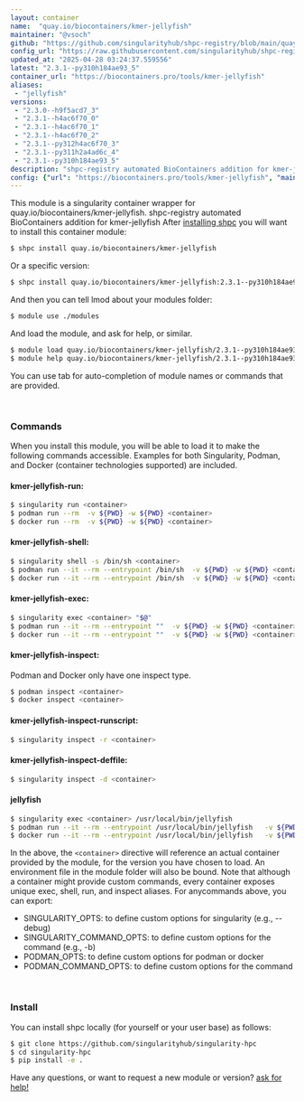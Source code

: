 ```yaml
---
layout: container
name:  "quay.io/biocontainers/kmer-jellyfish"
maintainer: "@vsoch"
github: "https://github.com/singularityhub/shpc-registry/blob/main/quay.io/biocontainers/kmer-jellyfish/container.yaml"
config_url: "https://raw.githubusercontent.com/singularityhub/shpc-registry/main/quay.io/biocontainers/kmer-jellyfish/container.yaml"
updated_at: "2025-04-28 03:24:37.559556"
latest: "2.3.1--py310h184ae93_5"
container_url: "https://biocontainers.pro/tools/kmer-jellyfish"
aliases:
 - "jellyfish"
versions:
 - "2.3.0--h9f5acd7_3"
 - "2.3.1--h4ac6f70_0"
 - "2.3.1--h4ac6f70_1"
 - "2.3.1--h4ac6f70_2"
 - "2.3.1--py312h4ac6f70_3"
 - "2.3.1--py311h2a4ad6c_4"
 - "2.3.1--py310h184ae93_5"
description: "shpc-registry automated BioContainers addition for kmer-jellyfish"
config: {"url": "https://biocontainers.pro/tools/kmer-jellyfish", "maintainer": "@vsoch", "description": "shpc-registry automated BioContainers addition for kmer-jellyfish", "latest": {"2.3.1--py310h184ae93_5": "sha256:340840b840cd82bd6257bcdbc8c59cac73d53a86d25f68258f48b585112be270"}, "tags": {"2.3.0--h9f5acd7_3": "sha256:8b656996004664483c1960d2202a2badf6b567687733e76fd32fb9c8389c7480", "2.3.1--h4ac6f70_0": "sha256:b5576aff0699c58265800f3a79d727321621c9edca42e4dd9d9095ca4a6924de", "2.3.1--h4ac6f70_1": "sha256:c65a63489d4b22d1bcbaaa8e128f9cc514816a51263083201bacba9cfd3b98a6", "2.3.1--h4ac6f70_2": "sha256:4604b1236f5195ab77bf53ad8287cbb1c49d4e1c777c6887e363c983a64991a9", "2.3.1--py312h4ac6f70_3": "sha256:aa42a2cb0d4f08a39fcf51a0504e505fbdb9772446af747bd99280e22acc6ca6", "2.3.1--py311h2a4ad6c_4": "sha256:34ec7d5d150599257c01c422247ae5962ce92b8e86241ea9f22b36377693bf44", "2.3.1--py310h184ae93_5": "sha256:340840b840cd82bd6257bcdbc8c59cac73d53a86d25f68258f48b585112be270"}, "docker": "quay.io/biocontainers/kmer-jellyfish", "aliases": {"jellyfish": "/usr/local/bin/jellyfish"}}
---
```


This module is a singularity container wrapper for quay.io/biocontainers/kmer-jellyfish.
shpc-registry automated BioContainers addition for kmer-jellyfish
After [installing shpc](#install) you will want to install this container module:


```bash
$ shpc install quay.io/biocontainers/kmer-jellyfish
```

Or a specific version:

```bash
$ shpc install quay.io/biocontainers/kmer-jellyfish:2.3.1--py310h184ae93_5
```

And then you can tell lmod about your modules folder:

```bash
$ module use ./modules
```

And load the module, and ask for help, or similar.

```bash
$ module load quay.io/biocontainers/kmer-jellyfish/2.3.1--py310h184ae93_5
$ module help quay.io/biocontainers/kmer-jellyfish/2.3.1--py310h184ae93_5
```

You can use tab for auto-completion of module names or commands that are provided.

<br>

### Commands

When you install this module, you will be able to load it to make the following commands accessible.
Examples for both Singularity, Podman, and Docker (container technologies supported) are included.

#### kmer-jellyfish-run:

```bash
$ singularity run <container>
$ podman run --rm  -v ${PWD} -w ${PWD} <container>
$ docker run --rm  -v ${PWD} -w ${PWD} <container>
```

#### kmer-jellyfish-shell:

```bash
$ singularity shell -s /bin/sh <container>
$ podman run --it --rm --entrypoint /bin/sh  -v ${PWD} -w ${PWD} <container>
$ docker run --it --rm --entrypoint /bin/sh  -v ${PWD} -w ${PWD} <container>
```

#### kmer-jellyfish-exec:

```bash
$ singularity exec <container> "$@"
$ podman run --it --rm --entrypoint ""  -v ${PWD} -w ${PWD} <container> "$@"
$ docker run --it --rm --entrypoint ""  -v ${PWD} -w ${PWD} <container> "$@"
```

#### kmer-jellyfish-inspect:

Podman and Docker only have one inspect type.

```bash
$ podman inspect <container>
$ docker inspect <container>
```

#### kmer-jellyfish-inspect-runscript:

```bash
$ singularity inspect -r <container>
```

#### kmer-jellyfish-inspect-deffile:

```bash
$ singularity inspect -d <container>
```


#### jellyfish

```bash
$ singularity exec <container> /usr/local/bin/jellyfish
$ podman run --it --rm --entrypoint /usr/local/bin/jellyfish   -v ${PWD} -w ${PWD} <container> -c " $@"
$ docker run --it --rm --entrypoint /usr/local/bin/jellyfish   -v ${PWD} -w ${PWD} <container> -c " $@"
```



In the above, the `<container>` directive will reference an actual container provided
by the module, for the version you have chosen to load. An environment file in the
module folder will also be bound. Note that although a container
might provide custom commands, every container exposes unique exec, shell, run, and
inspect aliases. For anycommands above, you can export:

 - SINGULARITY_OPTS: to define custom options for singularity (e.g., --debug)
 - SINGULARITY_COMMAND_OPTS: to define custom options for the command (e.g., -b)
 - PODMAN_OPTS: to define custom options for podman or docker
 - PODMAN_COMMAND_OPTS: to define custom options for the command

<br>

### Install

You can install shpc locally (for yourself or your user base) as follows:

```bash
$ git clone https://github.com/singularityhub/singularity-hpc
$ cd singularity-hpc
$ pip install -e .
```

Have any questions, or want to request a new module or version? [ask for help!](https://github.com/singularityhub/singularity-hpc/issues)
